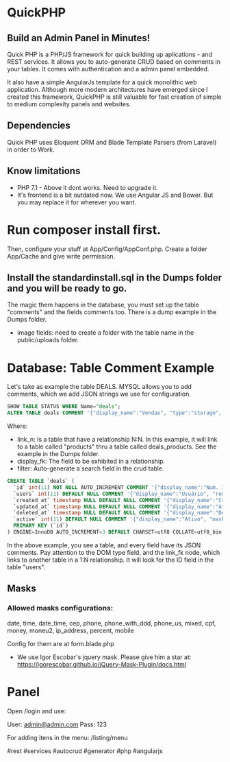 # QuickPHP

## Build an Admin Panel in Minutes!

Quick PHP is a PHP/JS framework for quick building up aplications - and REST services. It allows you to auto-generate CRUD based on comments in your tables. It comes with authentication and a admin panel embedded.

It also have a simple AngularJs template for a quick monolithic web application. Although more modern architectures have emerged since I created this framework, QuickPHP is still valuable for fast creation of simple to medium complexity panels and websites.

## Dependencies
Quick PHP uses Eloquent ORM and Blade Template Parsers (from Laravel) in order to Work.

## Know limitations
- PHP 7.1 - Above it dont works. Need to upgrade it. 
- It's frontend is a bit outdated now. We use Angular JS and Bower. But you may replace it for wherever you want.

# Run composer install first.

Then, configure your stuff at App/Config/AppConf.php.
Create a folder App/Cache and give write permission.

## Install the standardinstall.sql in the Dumps folder and you will be ready to go.
The magic them happens in the database, you must set up the table "comments" and the fields comments too. There is a dump example in the Dumps folder.

* image fields: need to create a folder with the table name in the public/uploads folder.

# Database: Table Comment Example

Let's take as example the table DEALS. MYSQL allows you to add comments, which we add JSON strings we use for configuration.

~~~sql
SHOW TABLE STATUS WHERE Name="deals";
ALTER TABLE deals COMMENT '{"display_name":"Vendas", "type":"storage", "display_fk":"id", "link_n":["products"], "filter":["users", "created_at", "status_venda"]}';
~~~

Where: 
* link_n: Is a table that have a relationship N:N. In this example, it will link to a table called "products" thru a table called deals_products. See the example in the Dumps folder.
* display_fk: The field to be exhibited in a relationship.
* filter: Auto-generate a search field in the crud table.

~~~sql
CREATE TABLE `deals` (
  `id` int(11) NOT NULL AUTO_INCREMENT COMMENT '{"display_name":"Num. Identificação", "required":"false", "mask":"false", "DOM":"input", "readonly":"true","list":"true"}',
  `users` int(11) DEFAULT NULL COMMENT '{"display_name":"Usuário", "required":"true", "mask":"false", "DOM":"select", "link_fk":"users", "list":"true"}',
  `created_at` timestamp NULL DEFAULT NULL COMMENT '{"display_name":"Criado em", "required":"false", "mask":"false", "class":"datepicker", "DOM":"input", "readonly":"true", "list":"true"}',
  `updated_at` timestamp NULL DEFAULT NULL COMMENT '{"display_name":"Atualizado em", "required":"false", "mask":"false", "class":"datepicker", "DOM":"input", "readonly":"true", "list":"true"}',
  `deleted_at` timestamp NULL DEFAULT NULL COMMENT '{"display_name":"Deletado em", "required":"false", "mask":"false", "class":"datepicker", "DOM":"input", "readonly":"true"}',
  `active` int(11) DEFAULT NULL COMMENT '{"display_name":"Ativo", "mask":"false", "DOM":"checkbox", "list":"true"}',
  PRIMARY KEY (`id`)
) ENGINE=InnoDB AUTO_INCREMENT=3 DEFAULT CHARSET=utf8 COLLATE=utf8_bin COMMENT='{"display_name":"Vendas", "type":"storage", "display_fk":"id", "link_n":["products"]}';
~~~
In the above example, you see a table, and every field have its JSON comments. Pay attention to the DOM type field, and the link_fk node, which links to another table in a 1:N relationship. It will look for the ID field in the table "users".

## Masks

### Allowed masks configurations:
date, time, date_time, cep, phone, phone_with_ddd, phone_us, mixed, cpf, money, moneu2, ip_address, percent, mobile

Config for them are at form.blade.php

* We use Igor Escobar's jquery mask. Please give him a star at:
https://igorescobar.github.io/jQuery-Mask-Plugin/docs.html


# Panel

Open /login and use:

User: admin@admin.com
Pass: 123

For adding itens in the menu:
/listing/menu

#rest #services #autocrud #generator #php #angularjs

